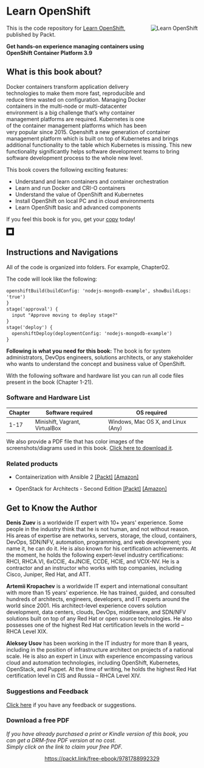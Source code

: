 


# Learn OpenShift

<a href="https://www.packtpub.com/application-development/learn-openshift?utm_source=github&utm_medium=repository&utm_campaign=9781788992329 "><img src="https://d1ldz4te4covpm.cloudfront.net/sites/default/files/imagecache/ppv4_main_book_cover/B10227_MockupCover.png" alt="Learn OpenShift" height="256px" align="right"></a>

This is the code repository for [Learn OpenShift](https://www.packtpub.com/application-development/learn-openshift?utm_source=github&utm_medium=repository&utm_campaign=9781788992329), published by Packt.

**Get hands-on experience managing containers using OpenShift Container Platform 3.9**

## What is this book about?
Docker containers transform application delivery technologies to make them more fast, reproducible and reduce time wasted on configuration. Managing Docker containers in the multi-node or multi-datacenter environment is a big challenge that’s why container management platforms are required. Kubernetes is one of the container management platforms which has been very popular since 2015. Openshift a new generation of container management platform which is built on top of Kubernetes and brings additional functionality to the table which Kubernetes is missing. This new functionality significantly helps software development teams to bring software development process to the whole new level.

This book covers the following exciting features:
* Understand and learn containers and container orchestration 
* Learn and run Docker and CRI-O containers 
* Understand the value of OpenShift and Kubernetes 
* Install OpenShift on local PC and in cloud environments 
* Learn OpenShift basic and advanced components

If you feel this book is for you, get your [copy](https://www.amazon.com/dp/1788992326) today!

<a href="https://www.packtpub.com/?utm_source=github&utm_medium=banner&utm_campaign=GitHubBanner"><img src="https://raw.githubusercontent.com/PacktPublishing/GitHub/master/GitHub.png" 
alt="https://www.packtpub.com/" border="5" /></a>

## Instructions and Navigations
All of the code is organized into folders. For example, Chapter02.

The code will look like the following:
```
openshiftBuild(buildConfig: 'nodejs-mongodb-example', showBuildLogs: 'true')
}
stage('approval') {
  input "Approve moving to deploy stage?"
}
stage('deploy') {
  openshiftDeploy(deploymentConfig: 'nodejs-mongodb-example')
}
```

**Following is what you need for this book:**
The book is for system administrators, DevOps engineers, solutions architects, or any stakeholder who wants to understand the concept and business value of OpenShift.

With the following software and hardware list you can run all code files present in the book (Chapter 1-21).
### Software and Hardware List
| Chapter | Software required | OS required |
| -------- | ------------------------------------ | ----------------------------------- |
| 1-17 | Minishift, Vagrant, VirtualBox | Windows, Mac OS X, and Linux (Any) |

We also provide a PDF file that has color images of the screenshots/diagrams used in this book. [Click here to download it](https://www.packtpub.com/sites/default/files/downloads/LearnOpenShift_ColorImages.pdf).

### Related products
* Containerization with Ansible 2 [[Packt]](https://www.packtpub.com/virtualization-and-cloud/containerization-ansible-2?utm_source=github&utm_medium=repository&utm_campaign=9781788291910) [[Amazon]](https://www.amazon.com/dp/1788291913)

* OpenStack for Architects - Second Edition [[Packt]](https://www.packtpub.com/virtualization-and-cloud/openstack-architects-second-edition?utm_source=github&utm_medium=repository&utm_campaign=9781788624510) [[Amazon]](https://www.amazon.com/dp/1788624513)

## Get to Know the Author
**Denis Zuev**
is a worldwide IT expert with 10+ years' experience. Some people in the industry think that he is not human, and not without reason. His areas of expertise are networks, servers, storage, the cloud, containers, DevOps, SDN/NFV, automation, programming, and web development; you name it, he can do it. He is also known for his certification achievements. At the moment, he holds the following expert-level industry certifications: RHCI, RHCA.VI, 6xCCIE, 4xJNCIE, CCDE, HCIE, and VCIX-NV. He is a contractor and an instructor who works with top companies, including Cisco, Juniper, Red Hat, and ATT.

**Artemii Kropachev**
is a worldwide IT expert and international consultant with more than 15 years' experience. He has trained, guided, and consulted hundreds of architects, engineers, developers, and IT experts around the world since 2001. His architect-level experience covers solution development, data centers, clouds, DevOps, middleware, and SDN/NFV solutions built on top of any Red Hat or open source technologies. He also possesses one of the highest Red Hat certification levels in the world – RHCA Level XIX.

**Aleksey Usov**
has been working in the IT industry for more than 8 years, including in the position of infrastructure architect on projects of a national scale. He is also an expert in Linux with experience encompassing various cloud and automation technologies, including OpenShift, Kubernetes, OpenStack, and Puppet. At the time of writing, he holds the highest Red Hat certification level in CIS and Russia – RHCA Level XIV.

### Suggestions and Feedback
[Click here](https://docs.google.com/forms/d/e/1FAIpQLSdy7dATC6QmEL81FIUuymZ0Wy9vH1jHkvpY57OiMeKGqib_Ow/viewform) if you have any feedback or suggestions.

### Download a free PDF

 <i>If you have already purchased a print or Kindle version of this book, you can get a DRM-free PDF version at no cost.<br>Simply click on the link to claim your free PDF.</i>
<p align="center"> <a href="https://packt.link/free-ebook/9781788992329">https://packt.link/free-ebook/9781788992329 </a> </p>